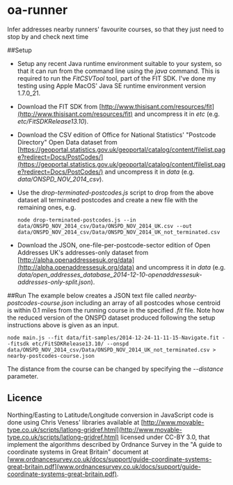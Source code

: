 oa-runner
=========

Infer addresses nearby runners' favourite courses, so that they just need to stop by and check next time

##Setup
- Setup any recent Java runtime environment suitable to your system, so that it can run from the command line using the *java* command. This is required to run the *FitCSVTool* tool, part of the FIT SDK. I've done my testing using Apple MacOS' Java SE runtime environment version 1.7.0_21.
- Download the FIT SDK from [http://www.thisisant.com/resources/fit](http://www.thisisant.com/resources/fit) and uncompress it in *etc* (e.g. *etc/FitSDKRelease13.10*).
- Download the CSV edition of Office for National Statistics' "Postcode Directory" Open Data dataset from [https://geoportal.statistics.gov.uk/geoportal/catalog/content/filelist.page?redirect=Docs/PostCodes/](https://geoportal.statistics.gov.uk/geoportal/catalog/content/filelist.page?redirect=Docs/PostCodes/) and uncompress it in *data* (e.g. *data/ONSPD_NOV_2014_csv*).
- Use the *drop-terminated-postcodes.js* script to drop from the above dataset all terminated postcodes and create a new file with the remaining ones, e.g.

	```
	node drop-terminated-postcodes.js --in data/ONSPD_NOV_2014_csv/Data/ONSPD_NOV_2014_UK.csv --out data/ONSPD_NOV_2014_csv/Data/ONSPD_NOV_2014_UK_not_terminated.csv 
	```

- Download the JSON, one-file-per-postcode-sector edition of Open Addresses UK's addresses-only dataset from [http://alpha.openaddressesuk.org/data](http://alpha.openaddressesuk.org/data) and uncompress it in *data* (e.g. *data/open_addresses_database_2014-12-10-openaddressesuk-addresses-only-split.json*).

##Run
The example below creates a JSON text file called *nearby-postcodes-course.json* including an array of all postcodes whose centroid is within 0.1 miles from the running course in the specified *.fit* file. Note how the reduced version of the ONSPD dataset produced following the setup instructions above is given as an input.

```
node main.js --fit data/fit-samples/2014-12-24-11-11-15-Navigate.fit --fitsdk etc/FitSDKRelease13.10/ --onspd data/ONSPD_NOV_2014_csv/Data/ONSPD_NOV_2014_UK_not_terminated.csv > nearby-postcodes-course.json
```

The distance from the course can be changed by specifying the *--distance* parameter.

## Licence
Northing/Easting to Latitude/Longitude conversion in JavaScript code is done using Chris Veness' libraries available at [http://www.movable-type.co.uk/scripts/latlong-gridref.html](http://www.movable-type.co.uk/scripts/latlong-gridref.html) licensed under CC-BY 3.0, that implement the algorithms described by Ordnance Survey in the "A guide to coordinate systems in Great Britain" document at [www.ordnancesurvey.co.uk/docs/support/guide-coordinate-systems-great-britain.pdf](www.ordnancesurvey.co.uk/docs/support/guide-coordinate-systems-great-britain.pdf).
